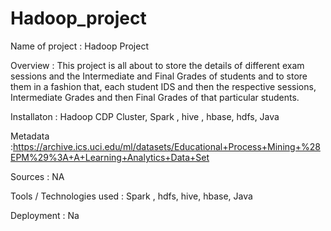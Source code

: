 # Hadoop_project

Name of project : Hadoop Project

Overview : This project is all about to store the details of different exam sessions and the Intermediate and Final Grades of students and to store them in a fashion that, each student IDS and then the respective sessions, Intermediate Grades and then Final Grades of that particular students.

Installaton : Hadoop CDP Cluster, Spark , hive , hbase, hdfs, Java

Metadata :https://archive.ics.uci.edu/ml/datasets/Educational+Process+Mining+%28EPM%29%3A+A+Learning+Analytics+Data+Set

Sources : NA

Tools / Technologies used : Spark , hdfs, hive, hbase, Java

Deployment : Na
